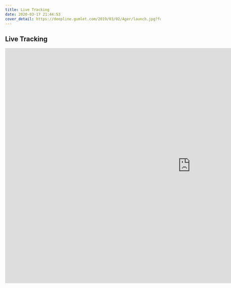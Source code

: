 ```yaml
---
title: Live Tracking
date: 2020-03-17 21:44:53
cover_detail: https://deepline.gumlet.com/2019/03/02/Ager/launch.jpg?format=auto&width=1800
---
```

## Live Tracking
<center>
<iframe src="https://share.garmin.com/alexs" frameborder="0" marginwidth="0" marginheight="0" width="1200" height="760"></iframe>
</center>

